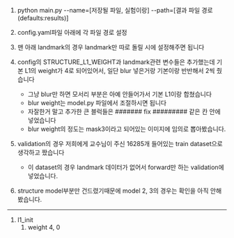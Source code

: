 1. python main.py --name=[저장될 파일, 실험이랑] --path=[결과 파일 경로 (defaults:results)] 
     
2. config.yaml파일 아래에 각 파일 경로 설정
3. 맨 아래 landmark의 경우 landmark만 따로 돌릴 시에 설정해주면 됩니다
4. config의 STRUCTURE_L1_WEIGHT과 landmark관련 변수들은 추가했는데 기본 L1의 weight가 4로 되어있어서, 일단 blur 넣은거랑 기본이랑 반반해서 2씩 줬습니다
    - 그냥 blur만 하면 모서리 부분은 아예 안들어가서 기본 L1이랑 합쳤습니다
    - blur weight는 model.py 파일에서 조절하시면 됩니다
    - 자잘한거 말고 추가한 큰 블럭들은 ####### fix ######### 같은 칸 안에 넣었습니다
    - blur weight의 정도는 mask3이라고 되어있는 이미지에 임의로 뽑아봤습니다. 

5. validation의 경우 저희에게 교수님이 주신 16285개 들어있는 train dataset으로 생각하고 짰습니다
    - 이 dataset의 경우 landmark 데이터가 없어서 forward만 하는 validation에 넣었습니다.

6. structure model부분만 건드렸기때문에 model 2, 3의 경우는 확인을 아직 안해봤습니다.



---
1. l1_init
    1. weight 4, 0 